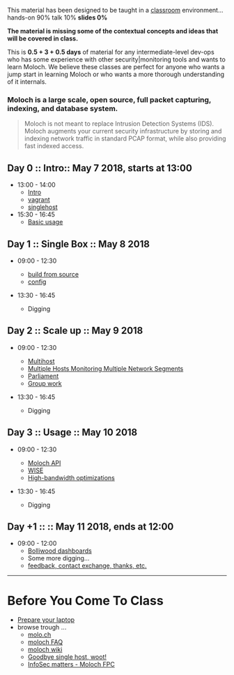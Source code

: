 
This material has been designed to be taught in a [classroom](https://ccdcoe.org/cyber-defence-monitoring-course-suite-module-3-1.html) environment... hands-on 90% talk 10% **slides 0%**

**The material is missing some of the contextual concepts and ideas that will be covered in class.**

This is **0.5 + 3 + 0.5 days** of material for any intermediate-level dev-ops who has some experience with other security|monitoring tools and wants to learn Moloch. We believe these classes are perfect for anyone who wants a jump start in learning Moloch or who wants a more thorough understanding of it internals.

### Moloch is a large scale, open source, full packet capturing, indexing, and database system.
> Moloch is not meant to replace Intrusion Detection Systems (IDS). Moloch augments your current security infrastructure by storing and indexing network traffic in standard PCAP format, while also providing fast indexed access.

## Day 0 :: Intro:: May 7 2018, starts at 13:00

 * 13:00 - 14:00 
    * [Intro](/common/day_intro.md)
    * [vagrant](/common/vagrant.intro.md) 
    * [singlehost](/Moloch/vagrant/singlehost/)
 * 15:30 - 16:45 
    * [Basic usage](/Moloch/tasks/queries.md)

## Day 1 :: Single Box :: May 8 2018

 * 09:00 - 12:30 
    * [build from source](/Moloch/build.md)
    * [config](/Moloch/config.md)

 * 13:30 - 16:45 
    * Digging

## Day 2 :: Scale up :: May 9 2018

  * 09:00 - 12:30 
    * [Multihost](https://github.com/aol/moloch/wiki/Multiple-Host-HOWTO)
    * [Multiple Hosts Monitoring Multiple Network Segments](https://github.com/aol/moloch/wiki/Architecture#multiple-hosts-monitoring-multiple-network-segments)
    * [Parliament](https://github.com/aol/moloch/tree/master/parliament)
    * [Group work](/Moloch/vagrant/multihost/)

  * 13:30 - 16:45 
    * Digging

## Day 3 :: Usage :: May 10 2018

  * 09:00 - 12:30
    * [Moloch API](/Moloch/api.md)
    * [WISE](https://github.com/aol/moloch/wiki/WISE)
    * [High-bandwidth optimizations](/Moloch/optimize.md)

  * 13:30 - 16:45 
    * Digging

## Day +1 :: :: May 11 2018, ends at 12:00

  * 09:00 - 12:00
    * [Bolliwood dashboards](/common/elastic/kibana.queries.md)
    * Some more digging...
    * [feedback, contact exchange, thanks, etc.](/common/Closing.md)

----

# Before You Come To Class

* [Prepare your laptop](/Moloch/prepare-laptop.md)
* browse trough ...
  * [molo.ch](http://molo.ch/)
  * [moloch FAQ](https://github.com/aol/moloch/wiki/FAQ)
  * [moloch wiki](https://github.com/aol/moloch/wiki)
  * [Goodbye single host, woot!](https://github.com/aol/moloch/commit/8c472d939fad305d1c4134bde0ca8754faeaff84)
  * [InfoSec matters - Moloch FPC](http://blog.infosecmatters.net/2017/05/moloch-fpc.html)
